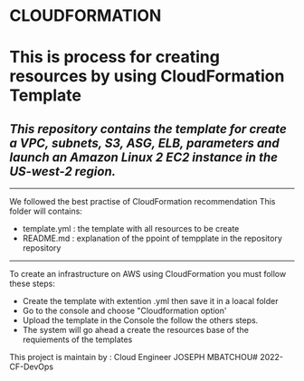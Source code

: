 # CLOUDFORMATION
# **This is process for creating resources by using CloudFormation Template**
## _This repository contains the template for create a VPC, subnets, S3, ASG, ELB, parameters and launch an Amazon Linux 2 EC2 instance in the US-west-2 region._

---
We followed the best practise of CloudFormation recommendation This folder will contains:

 - template.yml : the template with all resources to be create
 - README.md : explanation of the ppoint of tempplate in the repository repository
 

---
To create an infrastructure on AWS using CloudFormation you must follow these steps: 

- Create the template with extention .yml then save it in a loacal folder
- Go to the console and choose "Cloudformation option'
- Upload the template in the Console the follow the others steps.
- The system will go ahead a create the resources base of the requiements of the templates


 This project is maintain by : Cloud Engineer JOSEPH MBATCHOU# 2022-CF-DevOps
